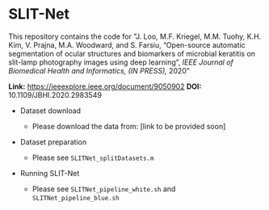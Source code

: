 # SLIT-Net

This repository contains the code for "J. Loo, M.F. Kriegel, M.M. Tuohy, K.H. Kim, V. Prajna, M.A. Woodward, and S. Farsiu, “Open-source automatic segmentation of ocular structures and biomarkers of microbial keratitis on slit-lamp photography images using deep learning”, *IEEE Journal of Biomedical Health and Informatics, (IN PRESS),* 2020"

**Link:** https://ieeexplore.ieee.org/document/9050902
**DOI:** 10.1109/JBHI.2020.2983549

* Dataset download
    * Please download the data from: [link to be provided soon]

* Dataset preparation  
    * Please see ```SLITNet_splitDatasets.m```

* Running SLIT-Net
    * Please see ```SLITNet_pipeline_white.sh``` and ```SLITNet_pipeline_blue.sh```
